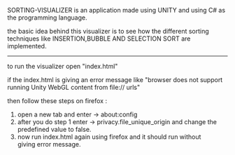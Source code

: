 SORTING-VISUALIZER is an application made using UNITY and using C# as the programming language.

the basic idea behind this visualizer is to see how the different sorting techniques like INSERTION,BUBBLE AND SELECTION SORT are implemented.


-------------------------------------------------------------------------
to run the visualizer open "index.html"

if the index.html is giving an error message like 
"browser does not support running Unity WebGL content from file:// urls"

then follow these steps on firefox : 
1. open a new tab and enter ->    about:config
2. after you do step 1 enter ->    privacy.file_unique_origin
   and change the predefined value to false.
3. now run index.html again using firefox and it should run without      
    giving error message.   
